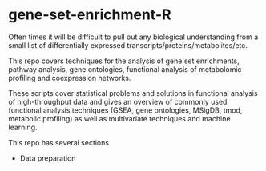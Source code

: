 # gene-set-enrichment-R

Often times it will be difficult to pull out any biological understanding from a small list of differentially expressed transcripts/proteins/metabolites/etc. 

This repo covers techniques for the analysis of gene set enrichments, pathway analysis, gene ontologies, functional analysis of metabolomic profiling and coexpression networks.

These scripts cover statistical problems and solutions in functional analysis of high-throughput data and gives an overview of commonly used functional analysis techniques (GSEA, gene ontologies, MSigDB, tmod, metabolic profiling) as well as multivariate techniques and machine learning.

This repo has several sections
+ Data preparation 
